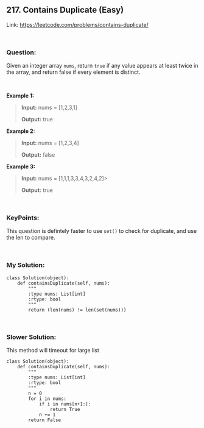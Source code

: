 ## 217. Contains Duplicate (Easy)

Link: https://leetcode.com/problems/contains-duplicate/

<br>

### Question:
Given an integer array `nums`, return `true` if any value appears at least twice in the array, and return false if every element is distinct.

<br>

**Example 1:**
> **Input:** nums = [1,2,3,1]
> 
> **Output:** true

**Example 2:**
> **Input:** nums = [1,2,3,4]
> 
> **Output:** false

**Example 3:**
> **Input:** nums = [1,1,1,3,3,4,3,2,4,2]> 
>
> **Output:** true

<br>

### KeyPoints: 
This question is defintely faster to use `set()` to check for duplicate, and use the len to compare.

<br>

### My Solution:
```
class Solution(object):
    def containsDuplicate(self, nums):
        """
        :type nums: List[int]
        :rtype: bool
        """
        return (len(nums) != len(set(nums)))
```

<br>

### Slower Solution:
This method will timeout for large list

```
class Solution(object):
    def containsDuplicate(self, nums):
        """
        :type nums: List[int]
        :rtype: bool
        """
        n = 0
        for i in nums:
            if i in nums[n+1:]:
                return True
            n += 1
        return False
```
